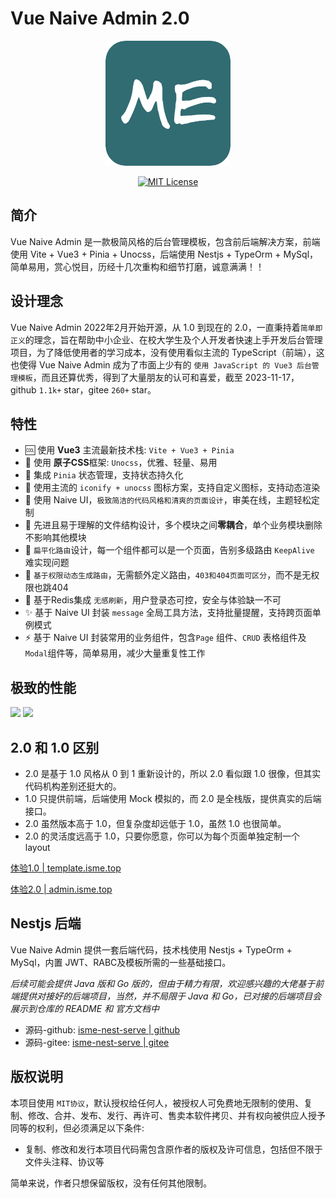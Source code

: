 # Vue Naive Admin 2.0

<p align="center">
  <a href="https://github.com/zclzone/vue-naive-admin">
    <img alt="Vue Naive Admin Logo" width="200" src="./src/assets/images/logo.png">
  </a>
</p>
<p align="center">
  <a href="./LICENSE"><img alt="MIT License" src="https://badgen.net/github/license/zclzone/vue-naive-admin"/></a>
</p>

## 简介
Vue Naive Admin 是一款极简风格的后台管理模板，包含前后端解决方案，前端使用 Vite + Vue3 + Pinia + Unocss，后端使用 Nestjs + TypeOrm + MySql，简单易用，赏心悦目，历经十几次重构和细节打磨，诚意满满！！

## 设计理念

Vue Naive Admin 2022年2月开始开源，从 1.0 到现在的 2.0，一直秉持着`简单即正义`的理念，旨在帮助中小企业、在校大学生及个人开发者快速上手开发后台管理项目，为了降低使用者的学习成本，没有使用看似主流的 TypeScript（前端），这也使得 Vue Naive Admin 成为了市面上少有的 `使用 JavaScript 的 Vue3 后台管理模板`，而且还算优秀，得到了大量朋友的认可和喜爱，截至 2023-11-17， github `1.1k+` star，gitee `260+` star。

## 特性

- 🆒 使用 **Vue3** 主流最新技术栈: `Vite + Vue3 + Pinia`
- 🍇 使用 **原子CSS**框架: `Unocss`，优雅、轻量、易用
- 🍍 集成 `Pinia` 状态管理，支持状态持久化
- 🤹 使用主流的 `iconify + unocss` 图标方案，支持自定义图标，支持动态渲染
- 🎨 使用 Naive UI，`极致简洁的代码风格和清爽的页面设计`，审美在线，主题轻松定制
- 👏 先进且易于理解的文件结构设计，多个模块之间**零耦合**，单个业务模块删除不影响其他模块
- 🚀 `扁平化路由`设计，每一个组件都可以是一个页面，告别多级路由 `KeepAlive` 难实现问题
- 🍒 `基于权限动态生成路由`，无需额外定义路由，`403和404页面可区分`，而不是无权限也跳404
- 🔐 基于Redis集成 `无感刷新`，用户登录态可控，安全与体验缺一不可
- ✨ 基于 Naive UI 封装 `message` 全局工具方法，支持批量提醒，支持跨页面单例模式
- ⚡️ 基于 Naive UI 封装常用的业务组件，包含`Page` 组件、`CRUD` 表格组件及 `Modal`组件等，简单易用，减少大量重复性工作

## 极致的性能

![](https://docs.isme.top/Public/Uploads/2023-11-18/6558568b2b476.png)
![](https://docs.isme.top/Public/Uploads/2023-11-18/655853caa9ce8.png)

## 2.0 和 1.0 区别

- 2.0 是基于 1.0 风格从 0 到 1 重新设计的，所以 2.0 看似跟 1.0 很像，但其实代码机构差别还挺大的。
- 1.0 只提供前端，后端使用 Mock 模拟的，而 2.0 是全栈版，提供真实的后端接口。
- 2.0 虽然版本高于 1.0，但复杂度却远低于 1.0，虽然 1.0 也很简单。
- 2.0 的灵活度远高于 1.0，只要你愿意，你可以为每个页面单独定制一个 layout

[体验1.0 | template.isme.top](https://template.isme.top)

[体验2.0 | admin.isme.top](https://admin.isme.top)

## Nestjs 后端

Vue Naive Admin 提供一套后端代码，技术栈使用 Nestjs + TypeOrm + MySql，内置 JWT、RABC及模板所需的一些基础接口。

*后续可能会提供 Java 版和 Go 版的，但由于精力有限，欢迎感兴趣的大佬基于前端提供对接好的后端项目，当然，并不局限于 Java 和 Go，已对接的后端项目会展示到仓库的 README 和 官方文档中*

- 源码-github: [isme-nest-serve | github](https://github.com/zclzone/isme-nest-serve)
- 源码-gitee: [isme-nest-serve | gitee](https://gitee.com/isme-admin/isme-nest-serve)

## 版权说明

本项目使用 `MIT协议`，默认授权给任何人，被授权人可免费地无限制的使用、复制、修改、合并、发布、发行、再许可、售卖本软件拷贝、并有权向被供应人授予同等的权利，但必须满足以下条件:

- 复制、修改和发行本项目代码需包含原作者的版权及许可信息，包括但不限于文件头注释、协议等

简单来说，作者只想保留版权，没有任何其他限制。

